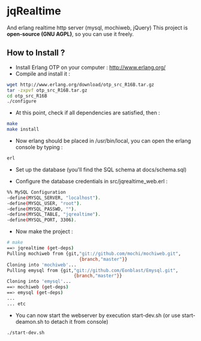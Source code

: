 jqRealtime
==========

And erlang realtime http server (mysql, mochiweb, jQuery)
This project is **open-source (GNU AGPL)**, so you can use it freely.

How to Install ?
------------

- Install Erlang OTP on your computer : http://www.erlang.org/
- Compile and install it :

```bash
wget http://www.erlang.org/download/otp_src_R16B.tar.gz
tar -zxpvf otp_src_R16B.tar.gz
cd otp_src_R16B
./configure
```

- At this point, check if all dependencies are satisfied, then :

```bash
make
make install
```

- Now erlang should be placed in /usr/bin/local, you can open the erlang console by typing :

```bash
erl
```
  
- Set up the database (you'll find the SQL schema at docs/schema.sql)

- Configure the database credentials in src/jqrealtime_web.erl :

```bash
%% MySQL Configuration
-define(MYSQL_SERVER, "localhost").
-define(MYSQL_USER, "root").
-define(MYSQL_PASSWD, "").
-define(MYSQL_TABLE, "jqrealtime").
-define(MYSQL_PORT, 3306).
```

- Now make the project :

```bash
# make
==> jqrealtime (get-deps)
Pulling mochiweb from {git,"git://github.com/mochi/mochiweb.git",
                           {branch,"master"}}
Cloning into 'mochiweb'...
Pulling emysql from {git,"git://github.com/Eonblast/Emysql.git",
                         {branch,"master"}}
Cloning into 'emysql'...
==> mochiweb (get-deps)
==> emysql (get-deps)
...
... etc
```

- You can now start the webserver by execution start-dev.sh (or use start-deamon.sh to detach it from console)

```bash
./start-dev.sh
```


